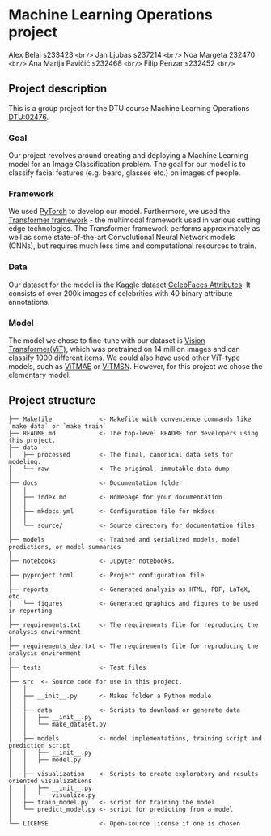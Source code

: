 # Machine Learning Operations project

Alex Belai s233423 `<br/>`
Jan Ljubas s237214 `<br/>`
Noa Margeta 232470 `<br/>`
Ana Marija Pavičić s232468 `<br/>`
Filip Penzar s232452 `<br/>`

## Project description

This is a group project for the DTU course Machine Learning Operations [DTU:02476](https://skaftenicki.github.io/dtu_mlops/projects/).

### Goal

Our project revolves around creating and deploying a Machine Learning model for an Image Classification problem.
The goal for our model is to classify facial features (e.g. beard, glasses etc.) on images of people.

### Framework

We used [PyTorch](https://pytorch.org/) to develop our model. Furthermore, we used the [Transformer framework](https://github.com/huggingface/transformers) - the multimodal framework used in various cutting edge technologies. The Transformer framework performs approximately as well as some state-of-the-art Convolutional Neural Network models (CNNs), but requires much less time and computational resources to train.

### Data

Our dataset for the model is the Kaggle dataset [CelebFaces Attributes](https://www.kaggle.com/datasets/jessicali9530/celeba-dataset/data). It consists of over 200k images of celebrities with 40 binary attribute annotations.

### Model

The model we chose to fine-tune with our dataset is [Vision Transformer(ViT)](https://huggingface.co/docs/transformers/model_doc/vit), which was pretrained on 14 million images and can classify 1000 different items. We could also have used other ViT-type models, such as [ViTMAE](https://huggingface.co/docs/transformers/model_doc/vit_mae) or [ViTMSN](https://huggingface.co/docs/transformers/model_doc/vit_msn). However, for this project we chose the elementary model.

## Project structure

```
├── Makefile             <- Makefile with convenience commands like `make data` or `make train`
├── README.md            <- The top-level README for developers using this project.
├── data
│   ├── processed        <- The final, canonical data sets for modeling.
│   └── raw              <- The original, immutable data dump.
│
├── docs                 <- Documentation folder
│   │
│   ├── index.md         <- Homepage for your documentation
│   │
│   ├── mkdocs.yml       <- Configuration file for mkdocs
│   │
│   └── source/          <- Source directory for documentation files
│
├── models               <- Trained and serialized models, model predictions, or model summaries
│
├── notebooks            <- Jupyter notebooks.
│
├── pyproject.toml       <- Project configuration file
│
├── reports              <- Generated analysis as HTML, PDF, LaTeX, etc.
│   └── figures          <- Generated graphics and figures to be used in reporting
│
├── requirements.txt     <- The requirements file for reproducing the analysis environment
|
├── requirements_dev.txt <- The requirements file for reproducing the analysis environment
│
├── tests                <- Test files
│
├── src  <- Source code for use in this project.
│   │
│   ├── __init__.py      <- Makes folder a Python module
│   │
│   ├── data             <- Scripts to download or generate data
│   │   ├── __init__.py
│   │   └── make_dataset.py
│   │
│   ├── models           <- model implementations, training script and prediction script
│   │   ├── __init__.py
│   │   ├── model.py
│   │
│   ├── visualization    <- Scripts to create exploratory and results oriented visualizations
│   │   ├── __init__.py
│   │   └── visualize.py
│   ├── train_model.py   <- script for training the model
│   └── predict_model.py <- script for predicting from a model
│
└── LICENSE              <- Open-source license if one is chosen
```
